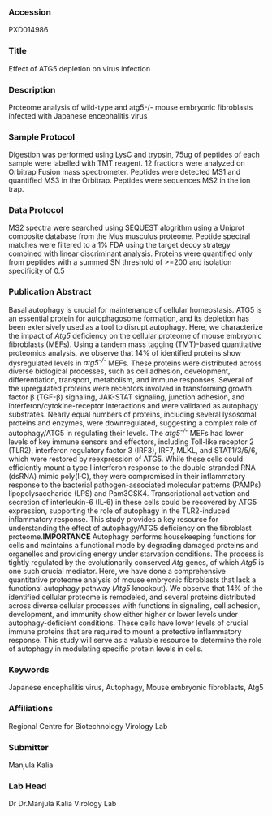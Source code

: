 ### Accession
PXD014986

### Title
Effect of ATG5 depletion on virus infection

### Description
Proteome analysis of wild-type and atg5-/- mouse embryonic fibroblasts infected with Japanese encephalitis virus

### Sample Protocol
Digestion was performed using LysC and trypsin, 75ug of peptides of each sample were labelled with TMT reagent. 12 fractions were analyzed on Orbitrap Fusion mass spectrometer. Peptides were detected MS1 and quantified MS3 in the Orbitrap. Peptides were sequences MS2 in the ion trap.

### Data Protocol
MS2 spectra were searched using SEQUEST alogrithm using a Uniprot composite database from the Mus musculus proteome. Peptide spectral matches were filtered to a 1% FDA using the target decoy strategy combined with linear discriminant analysis. Proteins were quantified only from peptides with a summed SN threshold of >=200 and isolation specificity of 0.5

### Publication Abstract
Basal autophagy is crucial for maintenance of cellular homeostasis. ATG5 is an essential protein for autophagosome formation, and its depletion has been extensively used as a tool to disrupt autophagy. Here, we characterize the impact of <i>Atg5</i> deficiency on the cellular proteome of mouse embryonic fibroblasts (MEFs). Using a tandem mass tagging (TMT)-based quantitative proteomics analysis, we observe that 14% of identified proteins show dysregulated levels in <i>atg5<sup>-/-</sup></i> MEFs. These proteins were distributed across diverse biological processes, such as cell adhesion, development, differentiation, transport, metabolism, and immune responses. Several of the upregulated proteins were receptors involved in transforming growth factor &#x3b2; (TGF-&#x3b2;) signaling, JAK-STAT signaling, junction adhesion, and interferon/cytokine-receptor interactions and were validated as autophagy substrates. Nearly equal numbers of proteins, including several lysosomal proteins and enzymes, were downregulated, suggesting a complex role of autophagy/ATG5 in regulating their levels. The <i>atg5<sup>-/-</sup></i> MEFs had lower levels of key immune sensors and effectors, including Toll-like receptor 2 (TLR2), interferon regulatory factor 3 (IRF3), IRF7, MLKL, and STAT1/3/5/6, which were restored by reexpression of ATG5. While these cells could efficiently mount a type I interferon response to the double-stranded RNA (dsRNA) mimic poly(I&#xb7;C), they were compromised in their inflammatory response to the bacterial pathogen-associated molecular patterns (PAMPs) lipopolysaccharide (LPS) and Pam3CSK4. Transcriptional activation and secretion of interleukin-6 (IL-6) in these cells could be recovered by ATG5 expression, supporting the role of autophagy in the TLR2-induced inflammatory response. This study provides a key resource for understanding the effect of autophagy/ATG5 deficiency on the fibroblast proteome.<b>IMPORTANCE</b> Autophagy performs housekeeping functions for cells and maintains a functional mode by degrading damaged proteins and organelles and providing energy under starvation conditions. The process is tightly regulated by the evolutionarily conserved <i>Atg</i> genes, of which <i>Atg5</i> is one such crucial mediator. Here, we have done a comprehensive quantitative proteome analysis of mouse embryonic fibroblasts that lack a functional autophagy pathway (<i>Atg5</i> knockout). We observe that 14% of the identified cellular proteome is remodeled, and several proteins distributed across diverse cellular processes with functions in signaling, cell adhesion, development, and immunity show either higher or lower levels under autophagy-deficient conditions. These cells have lower levels of crucial immune proteins that are required to mount a protective inflammatory response. This study will serve as a valuable resource to determine the role of autophagy in modulating specific protein levels in cells.

### Keywords
Japanese encephalitis virus, Autophagy, Mouse embryonic fibroblasts, Atg5

### Affiliations
Regional Centre for Biotechnology
Virology Lab

### Submitter
Manjula Kalia

### Lab Head
Dr Dr.Manjula Kalia
Virology Lab


